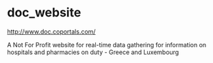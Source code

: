 # doc_website

http://www.doc.coportals.com/

A Not For Profit website for real-time data gathering for information on hospitals and pharmacies on duty - Greece and Luxembourg
